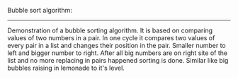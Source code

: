 Bubble sort algorithm:
_______________________________________________________________________

Demonstration of a bubble sorting algorithm.
It is based on comparing values of two numbers in a pair.
In one cycle it compares two values of every pair in a list and changes
their position in the pair. Smaller number to left and bigger number to 
right.
After all big numbers are on right site of the list and no more 
replacing in pairs happened sorting is done.
Similar like big bubbles raising in lemonade to it's level.
